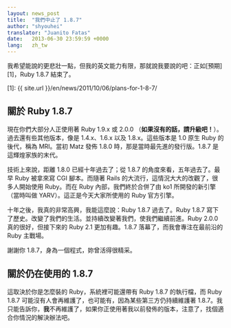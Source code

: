 ```yaml
---
layout: news_post
title:  "我們中止了 1.8.7"
author: "shyouhei"
translator: "Juanito Fatas"
date:   2013-06-30 23:59:59 +0000
lang:   zh_tw
---
```


我希望能說的更悲壯一點，但我的英文能力有限，那就說我要說的吧：正如[預期][1]，Ruby 1.8.7 結束了。

[1]: {{ site.url }}/en/news/2011/10/06/plans-for-1-8-7/

## 關於 Ruby 1.8.7

現在你們大部分人正使用著 Ruby 1.9.x 或 2.0.0 （**如果沒有的話，請升級吧！**）。過去還有些其他版本，像是 1.4.x、1.6.x 以及 1.8.x。這些版本是 1.0 原生 Ruby 的後代，稱為 MRI。當初 Matz 發佈 1.8.0 時，那是當時最先進的發行版。1.8.7 是這輝煌家族的末代。

技術上來說，距離 1.8.0 已經十年過去了；從 1.8.7 的角度來看，五年過去了。最早 Ruby 被拿來寫 CGI 腳本。而隨著 Rails 的大流行，這情況大大的改觀了，很多人開始使用 Ruby。而在 Ruby 內部，我們終於合併了由 ko1 所開發的新引擎（當時叫做 YARV）。這正是今天大家所使用的 Ruby 官方引擎。

十年之後，我真的非常高興，我能這麼說：Ruby 1.8.7 過去了。Ruby 1.8.7 寫下了歷史。改變了我們的生活。並持續改變著我們，使我們繼續前進。Ruby 2.0.0 真的很好，但接下來的 Ruby 2.1 更加有趣。1.8.7 落幕了，而我會專注在最前沿的 Ruby 主戰場。

謝謝你 1.8.7，身為一個程式，妳曾活得很精采。

## 關於仍在使用的 1.8.7

這取決於你是怎麼裝的 Ruby，系統裡可能還帶有 Ruby 1.8.7 的執行檔，而 Ruby 1.8.7 可能沒有人會再維護了，也可能有，因為某些第三方仍持續維護著 1.8.7。我只能告訴你，**我**不再維護了，如果你正使用著我以前發佈的版本，注意了，找個適合你情況的解決辦法吧。
